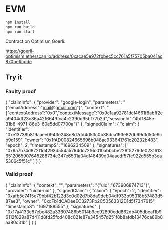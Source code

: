 # EVM

```bash
npm install
npm run build
npm run start
```

Contract on Optimism Goerli:

https://goerli-optimism.etherscan.io/address/0xacae5e972fbbec5cc761a5f75705ba041ac870be#code

## Try it

### Faulty proof

{
    "claimInfo": {
      "provider": "google-login",
      "parameters": "{\"emailAddress\":\"mail@gmail.com\"}",
      "context": "{\"contextAddress\":\"0x0\",\"contextMessage\":\"0x9c1aa92781dcf4661f8abff2ea9404df23c86a42f6649fca4c2390d95bf77b2d\",\"sessionId\":\"4bf1845e-31b8-4971-86e3-60e5dd07700a\"}"
    },
    "signedClaim": {
      "claim": {
        "identifier": "0xe13738b819aaee0943e248e8d7dd4d53c0b38dca193e82db69dfd50e9cb9d159",
        "owner": "0x1fAD00824665696b048ac933641761c20232b483",
        "epoch": 2,
        "timestampS": "1696234509"
      },
      "signatures": [
        "0x9a7b74d872f1d4293d554a5764dc72f6c010abbcbe228f52760e02316136512065907645288734e347e6531a04df48439d04aaedf57fe922d555b3ea5306c5f51c"
      ]
    }
  }


### Valid proof
{
    "claimInfo": {
      "context": "",
      "parameters": "{\"uid\":\"673906874713\"}",
      "provider": "uidai-uid"
    },
    "signedClaim": {
      "claim": {
        "epoch": 2,
        "identifier": "0xafb5c7415e79bbf42b122d3c0d02d7b8da9deb04df933b95318b57483d587ae3",
        "owner": "0xdFb1dCADeeEC3273Fb2C50563312D1d5f7347615",
        "timestampS": "1697188555"
      },
      "signatures": [
        "0x17a4133c87ebe482a33607486b5014b9cc92890cdd862db405dbcaf1b96112f829a87d411d8fd25fcd408c021e87e345457d251f8b8afdb13476ca89b8aa80c31b"
      ]
    }
  }

